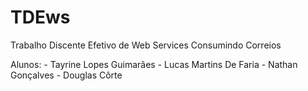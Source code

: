 # TDEws
 Trabalho Discente Efetivo de Web Services Consumindo Correios

Alunos:  - Tayrine Lopes Guimarães
         - Lucas Martins De Faria
         - Nathan Gonçalves
         - Douglas Côrte 
